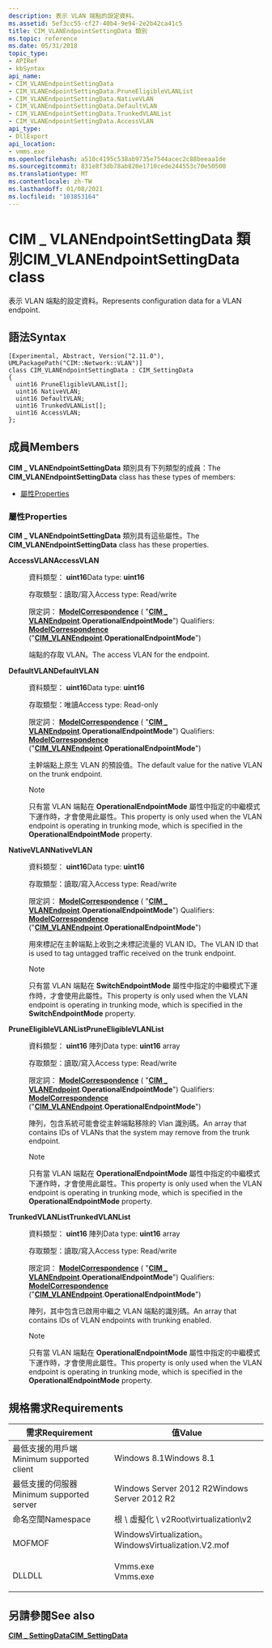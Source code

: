 ```yaml
---
description: 表示 VLAN 端點的設定資料。
ms.assetid: 5ef3cc55-cf27-40b4-9e94-2e2b42ca41c5
title: CIM_VLANEndpointSettingData 類別
ms.topic: reference
ms.date: 05/31/2018
topic_type:
- APIRef
- kbSyntax
api_name:
- CIM_VLANEndpointSettingData
- CIM_VLANEndpointSettingData.PruneEligibleVLANList
- CIM_VLANEndpointSettingData.NativeVLAN
- CIM_VLANEndpointSettingData.DefaultVLAN
- CIM_VLANEndpointSettingData.TrunkedVLANList
- CIM_VLANEndpointSettingData.AccessVLAN
api_type:
- DllExport
api_location:
- vmms.exe
ms.openlocfilehash: a510c4195c538ab9735e7544acec2c88beeaa1de
ms.sourcegitcommit: 831e8f3db78ab820e1710cede244553c70e50500
ms.translationtype: MT
ms.contentlocale: zh-TW
ms.lasthandoff: 01/08/2021
ms.locfileid: "103853164"
---
```

# <a name="cim_vlanendpointsettingdata-class"></a><span data-ttu-id="5638f-103">CIM \_ VLANEndpointSettingData 類別</span><span class="sxs-lookup"><span data-stu-id="5638f-103">CIM\_VLANEndpointSettingData class</span></span>

<span data-ttu-id="5638f-104">表示 VLAN 端點的設定資料。</span><span class="sxs-lookup"><span data-stu-id="5638f-104">Represents configuration data for a VLAN endpoint.</span></span>

## <a name="syntax"></a><span data-ttu-id="5638f-105">語法</span><span class="sxs-lookup"><span data-stu-id="5638f-105">Syntax</span></span>

``` syntax
[Experimental, Abstract, Version("2.11.0"), UMLPackagePath("CIM::Network::VLAN")]
class CIM_VLANEndpointSettingData : CIM_SettingData
{
  uint16 PruneEligibleVLANList[];
  uint16 NativeVLAN;
  uint16 DefaultVLAN;
  uint16 TrunkedVLANList[];
  uint16 AccessVLAN;
};
```

## <a name="members"></a><span data-ttu-id="5638f-106">成員</span><span class="sxs-lookup"><span data-stu-id="5638f-106">Members</span></span>

<span data-ttu-id="5638f-107">**CIM \_ VLANEndpointSettingData** 類別具有下列類型的成員：</span><span class="sxs-lookup"><span data-stu-id="5638f-107">The **CIM\_VLANEndpointSettingData** class has these types of members:</span></span>

-   [<span data-ttu-id="5638f-108">屬性</span><span class="sxs-lookup"><span data-stu-id="5638f-108">Properties</span></span>](#properties)

### <a name="properties"></a><span data-ttu-id="5638f-109">屬性</span><span class="sxs-lookup"><span data-stu-id="5638f-109">Properties</span></span>

<span data-ttu-id="5638f-110">**CIM \_ VLANEndpointSettingData** 類別具有這些屬性。</span><span class="sxs-lookup"><span data-stu-id="5638f-110">The **CIM\_VLANEndpointSettingData** class has these properties.</span></span>

<dl> <dt>

<span data-ttu-id="5638f-111">**AccessVLAN**</span><span class="sxs-lookup"><span data-stu-id="5638f-111">**AccessVLAN**</span></span>
</dt> <dd> <dl> <dt>

<span data-ttu-id="5638f-112">資料類型： **uint16**</span><span class="sxs-lookup"><span data-stu-id="5638f-112">Data type: **uint16**</span></span>
</dt> <dt>

<span data-ttu-id="5638f-113">存取類型：讀取/寫入</span><span class="sxs-lookup"><span data-stu-id="5638f-113">Access type: Read/write</span></span>
</dt> <dt>

<span data-ttu-id="5638f-114">限定詞： [**ModelCorrespondence**](/windows/desktop/WmiSdk/standard-qualifiers) ( "[**CIM \_ VLANEndpoint**](cim-vlanendpoint.md).**OperationalEndpointMode**") </span><span class="sxs-lookup"><span data-stu-id="5638f-114">Qualifiers: [**ModelCorrespondence**](/windows/desktop/WmiSdk/standard-qualifiers) ("[**CIM\_VLANEndpoint**](cim-vlanendpoint.md).**OperationalEndpointMode**")</span></span>
</dt> </dl>

<span data-ttu-id="5638f-115">端點的存取 VLAN。</span><span class="sxs-lookup"><span data-stu-id="5638f-115">The access VLAN for the endpoint.</span></span>

</dd> <dt>

<span data-ttu-id="5638f-116">**DefaultVLAN**</span><span class="sxs-lookup"><span data-stu-id="5638f-116">**DefaultVLAN**</span></span>
</dt> <dd> <dl> <dt>

<span data-ttu-id="5638f-117">資料類型： **uint16**</span><span class="sxs-lookup"><span data-stu-id="5638f-117">Data type: **uint16**</span></span>
</dt> <dt>

<span data-ttu-id="5638f-118">存取類型：唯讀</span><span class="sxs-lookup"><span data-stu-id="5638f-118">Access type: Read-only</span></span>
</dt> <dt>

<span data-ttu-id="5638f-119">限定詞： [**ModelCorrespondence**](/windows/desktop/WmiSdk/standard-qualifiers) ( "[**CIM \_ VLANEndpoint**](cim-vlanendpoint.md).**OperationalEndpointMode**") </span><span class="sxs-lookup"><span data-stu-id="5638f-119">Qualifiers: [**ModelCorrespondence**](/windows/desktop/WmiSdk/standard-qualifiers) ("[**CIM\_VLANEndpoint**](cim-vlanendpoint.md).**OperationalEndpointMode**")</span></span>
</dt> </dl>

<span data-ttu-id="5638f-120">主幹端點上原生 VLAN 的預設值。</span><span class="sxs-lookup"><span data-stu-id="5638f-120">The default value for the native VLAN on the trunk endpoint.</span></span>

> [!Note]  
> <span data-ttu-id="5638f-121">只有當 VLAN 端點在 **OperationalEndpointMode** 屬性中指定的中繼模式下運作時，才會使用此屬性。</span><span class="sxs-lookup"><span data-stu-id="5638f-121">This property is only used when the VLAN endpoint is operating in trunking mode, which is specified in the **OperationalEndpointMode** property.</span></span>

 

</dd> <dt>

<span data-ttu-id="5638f-122">**NativeVLAN**</span><span class="sxs-lookup"><span data-stu-id="5638f-122">**NativeVLAN**</span></span>
</dt> <dd> <dl> <dt>

<span data-ttu-id="5638f-123">資料類型： **uint16**</span><span class="sxs-lookup"><span data-stu-id="5638f-123">Data type: **uint16**</span></span>
</dt> <dt>

<span data-ttu-id="5638f-124">存取類型：讀取/寫入</span><span class="sxs-lookup"><span data-stu-id="5638f-124">Access type: Read/write</span></span>
</dt> <dt>

<span data-ttu-id="5638f-125">限定詞： [**ModelCorrespondence**](/windows/desktop/WmiSdk/standard-qualifiers) ( "[**CIM \_ VLANEndpoint**](cim-vlanendpoint.md).**OperationalEndpointMode**") </span><span class="sxs-lookup"><span data-stu-id="5638f-125">Qualifiers: [**ModelCorrespondence**](/windows/desktop/WmiSdk/standard-qualifiers) ("[**CIM\_VLANEndpoint**](cim-vlanendpoint.md).**OperationalEndpointMode**")</span></span>
</dt> </dl>

<span data-ttu-id="5638f-126">用來標記在主幹端點上收到之未標記流量的 VLAN ID。</span><span class="sxs-lookup"><span data-stu-id="5638f-126">The VLAN ID that is used to tag untagged traffic received on the trunk endpoint.</span></span>

> [!Note]  
> <span data-ttu-id="5638f-127">只有當 VLAN 端點在 **SwitchEndpointMode** 屬性中指定的中繼模式下運作時，才會使用此屬性。</span><span class="sxs-lookup"><span data-stu-id="5638f-127">This property is only used when the VLAN endpoint is operating in trunking mode, which is specified in the **SwitchEndpointMode** property.</span></span>

 

</dd> <dt>

<span data-ttu-id="5638f-128">**PruneEligibleVLANList**</span><span class="sxs-lookup"><span data-stu-id="5638f-128">**PruneEligibleVLANList**</span></span>
</dt> <dd> <dl> <dt>

<span data-ttu-id="5638f-129">資料類型： **uint16** 陣列</span><span class="sxs-lookup"><span data-stu-id="5638f-129">Data type: **uint16** array</span></span>
</dt> <dt>

<span data-ttu-id="5638f-130">存取類型：讀取/寫入</span><span class="sxs-lookup"><span data-stu-id="5638f-130">Access type: Read/write</span></span>
</dt> <dt>

<span data-ttu-id="5638f-131">限定詞： [**ModelCorrespondence**](/windows/desktop/WmiSdk/standard-qualifiers) ( "[**CIM \_ VLANEndpoint**](cim-vlanendpoint.md).**OperationalEndpointMode**") </span><span class="sxs-lookup"><span data-stu-id="5638f-131">Qualifiers: [**ModelCorrespondence**](/windows/desktop/WmiSdk/standard-qualifiers) ("[**CIM\_VLANEndpoint**](cim-vlanendpoint.md).**OperationalEndpointMode**")</span></span>
</dt> </dl>

<span data-ttu-id="5638f-132">陣列，包含系統可能會從主幹端點移除的 Vlan 識別碼。</span><span class="sxs-lookup"><span data-stu-id="5638f-132">An array that contains IDs of VLANs that the system may remove from the trunk endpoint.</span></span>

> [!Note]  
> <span data-ttu-id="5638f-133">只有當 VLAN 端點在 **OperationalEndpointMode** 屬性中指定的中繼模式下運作時，才會使用此屬性。</span><span class="sxs-lookup"><span data-stu-id="5638f-133">This property is only used when the VLAN endpoint is operating in trunking mode, which is specified in the **OperationalEndpointMode** property.</span></span>

 

</dd> <dt>

<span data-ttu-id="5638f-134">**TrunkedVLANList**</span><span class="sxs-lookup"><span data-stu-id="5638f-134">**TrunkedVLANList**</span></span>
</dt> <dd> <dl> <dt>

<span data-ttu-id="5638f-135">資料類型： **uint16** 陣列</span><span class="sxs-lookup"><span data-stu-id="5638f-135">Data type: **uint16** array</span></span>
</dt> <dt>

<span data-ttu-id="5638f-136">存取類型：讀取/寫入</span><span class="sxs-lookup"><span data-stu-id="5638f-136">Access type: Read/write</span></span>
</dt> <dt>

<span data-ttu-id="5638f-137">限定詞： [**ModelCorrespondence**](/windows/desktop/WmiSdk/standard-qualifiers) ( "[**CIM \_ VLANEndpoint**](cim-vlanendpoint.md).**OperationalEndpointMode**") </span><span class="sxs-lookup"><span data-stu-id="5638f-137">Qualifiers: [**ModelCorrespondence**](/windows/desktop/WmiSdk/standard-qualifiers) ("[**CIM\_VLANEndpoint**](cim-vlanendpoint.md).**OperationalEndpointMode**")</span></span>
</dt> </dl>

<span data-ttu-id="5638f-138">陣列，其中包含已啟用中繼之 VLAN 端點的識別碼。</span><span class="sxs-lookup"><span data-stu-id="5638f-138">An array that contains IDs of VLAN endpoints with trunking enabled.</span></span>

> [!Note]  
> <span data-ttu-id="5638f-139">只有當 VLAN 端點在 **OperationalEndpointMode** 屬性中指定的中繼模式下運作時，才會使用此屬性。</span><span class="sxs-lookup"><span data-stu-id="5638f-139">This property is only used when the VLAN endpoint is operating in trunking mode, which is specified in the **OperationalEndpointMode** property.</span></span>

 

</dd> </dl>

## <a name="requirements"></a><span data-ttu-id="5638f-140">規格需求</span><span class="sxs-lookup"><span data-stu-id="5638f-140">Requirements</span></span>



| <span data-ttu-id="5638f-141">需求</span><span class="sxs-lookup"><span data-stu-id="5638f-141">Requirement</span></span> | <span data-ttu-id="5638f-142">值</span><span class="sxs-lookup"><span data-stu-id="5638f-142">Value</span></span> |
|-------------------------------------|---------------------------------------------------------------------------------------------------------|
| <span data-ttu-id="5638f-143">最低支援的用戶端</span><span class="sxs-lookup"><span data-stu-id="5638f-143">Minimum supported client</span></span><br/> | <span data-ttu-id="5638f-144">Windows 8.1</span><span class="sxs-lookup"><span data-stu-id="5638f-144">Windows 8.1</span></span><br/>                                                                                  |
| <span data-ttu-id="5638f-145">最低支援的伺服器</span><span class="sxs-lookup"><span data-stu-id="5638f-145">Minimum supported server</span></span><br/> | <span data-ttu-id="5638f-146">Windows Server 2012 R2</span><span class="sxs-lookup"><span data-stu-id="5638f-146">Windows Server 2012 R2</span></span><br/>                                                                       |
| <span data-ttu-id="5638f-147">命名空間</span><span class="sxs-lookup"><span data-stu-id="5638f-147">Namespace</span></span><br/>                | <span data-ttu-id="5638f-148">根 \\ 虛擬化 \\ v2</span><span class="sxs-lookup"><span data-stu-id="5638f-148">Root\\virtualization\\v2</span></span><br/>                                                                     |
| <span data-ttu-id="5638f-149">MOF</span><span class="sxs-lookup"><span data-stu-id="5638f-149">MOF</span></span><br/>                      | <dl> <span data-ttu-id="5638f-150"><dt>WindowsVirtualization。</dt></span><span class="sxs-lookup"><span data-stu-id="5638f-150"><dt>WindowsVirtualization.V2.mof</dt></span></span> </dl> |
| <span data-ttu-id="5638f-151">DLL</span><span class="sxs-lookup"><span data-stu-id="5638f-151">DLL</span></span><br/>                      | <dl> <span data-ttu-id="5638f-152"><dt>Vmms.exe</dt></span><span class="sxs-lookup"><span data-stu-id="5638f-152"><dt>Vmms.exe</dt></span></span> </dl>                     |



## <a name="see-also"></a><span data-ttu-id="5638f-153">另請參閱</span><span class="sxs-lookup"><span data-stu-id="5638f-153">See also</span></span>

<dl> <dt>

[<span data-ttu-id="5638f-154">**CIM \_ SettingData**</span><span class="sxs-lookup"><span data-stu-id="5638f-154">**CIM\_SettingData**</span></span>](cim-settingdata.md)
</dt> </dl>

 

